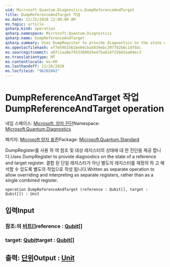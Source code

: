 ```yaml
---
uid: Microsoft.Quantum.Diagnostics.DumpReferenceAndTarget
title: DumpReferenceAndTarget 작업
ms.date: 11/25/2020 12:00:00 AM
ms.topic: article
qsharp.kind: operation
qsharp.namespace: Microsoft.Quantum.Diagnostics
qsharp.name: DumpReferenceAndTarget
qsharp.summary: Uses DumpRegister to provide diagnostics on the state of a reference and target register. Written as separate operation to allow overriding and interpreting as separate registers, rather than as a single combined register.
ms.openlocfilehash: ef7e59b1561be04cba5839ebc397702b6c1df5bc
ms.sourcegitcommit: a87c1aa8e7453360025e47ba614f25b02ea84ec3
ms.translationtype: MT
ms.contentlocale: ko-KR
ms.lasthandoff: 11/26/2020
ms.locfileid: "96202042"
---
```

# <a name="dumpreferenceandtarget-operation"></a><span data-ttu-id="4a39a-102">DumpReferenceAndTarget 작업</span><span class="sxs-lookup"><span data-stu-id="4a39a-102">DumpReferenceAndTarget operation</span></span>

<span data-ttu-id="4a39a-103">네임 스페이스: [Microsoft. 양자 진단](xref:Microsoft.Quantum.Diagnostics)</span><span class="sxs-lookup"><span data-stu-id="4a39a-103">Namespace: [Microsoft.Quantum.Diagnostics](xref:Microsoft.Quantum.Diagnostics)</span></span>

<span data-ttu-id="4a39a-104">패키지: [Microsoft 양자 표준](https://nuget.org/packages/Microsoft.Quantum.Standard)</span><span class="sxs-lookup"><span data-stu-id="4a39a-104">Package: [Microsoft.Quantum.Standard](https://nuget.org/packages/Microsoft.Quantum.Standard)</span></span>


<span data-ttu-id="4a39a-105">DumpRegister를 사용 하 여 참조 및 대상 레지스터의 상태에 대 한 진단을 제공 합니다.</span><span class="sxs-lookup"><span data-stu-id="4a39a-105">Uses DumpRegister to provide diagnostics on the state of a reference and target register.</span></span> <span data-ttu-id="4a39a-106">결합 된 단일 레지스터가 아닌 별도의 레지스터를 재정의 하 고 해석할 수 있도록 별도의 작업으로 작성 됩니다.</span><span class="sxs-lookup"><span data-stu-id="4a39a-106">Written as separate operation to allow overriding and interpreting as separate registers, rather than as a single combined register.</span></span>

```qsharp
operation DumpReferenceAndTarget (reference : Qubit[], target : Qubit[]) : Unit
```


## <a name="input"></a><span data-ttu-id="4a39a-107">입력</span><span class="sxs-lookup"><span data-stu-id="4a39a-107">Input</span></span>

### <a name="reference--qubit"></a><span data-ttu-id="4a39a-108">참조:의 [비트](xref:microsoft.quantum.lang-ref.qubit)[]</span><span class="sxs-lookup"><span data-stu-id="4a39a-108">reference : [Qubit](xref:microsoft.quantum.lang-ref.qubit)[]</span></span>




### <a name="target--qubit"></a><span data-ttu-id="4a39a-109">target: [Qubit](xref:microsoft.quantum.lang-ref.qubit)</span><span class="sxs-lookup"><span data-stu-id="4a39a-109">target : [Qubit](xref:microsoft.quantum.lang-ref.qubit)[]</span></span>





## <a name="output--unit"></a><span data-ttu-id="4a39a-110">출력: [단위](xref:microsoft.quantum.lang-ref.unit)</span><span class="sxs-lookup"><span data-stu-id="4a39a-110">Output : [Unit](xref:microsoft.quantum.lang-ref.unit)</span></span>

